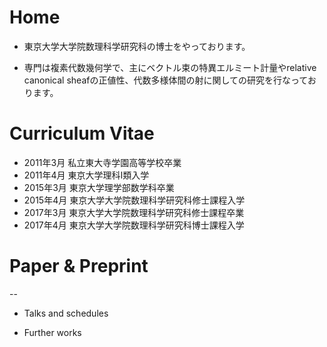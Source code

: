 # Home
<!--- I'm a Ph.D student in Graduate School of Mathematical Sciences, The University of Tokyo.
My advisor is Shigeharu Takayama.-->

- 東京大学大学院数理科学研究科の博士をやっております。

- 専門は複素代数幾何学で、主にベクトル束の特異エルミート計量やrelative canonical sheafの正値性、代数多様体間の射に関しての研究を行なっております。

# Curriculum Vitae

- 2011年3月 私立東大寺学園高等学校卒業
- 2011年4月 東京大学理科I類入学
- 2015年3月 東京大学理学部数学科卒業
- 2015年4月 東京大学大学院数理科学研究科修士課程入学
- 2017年3月 東京大学大学院数理科学研究科修士課程卒業
- 2017年4月 東京大学大学院数理科学研究科博士課程入学

# 



#  Paper & Preprint
  --
- Talks and schedules

- Further works